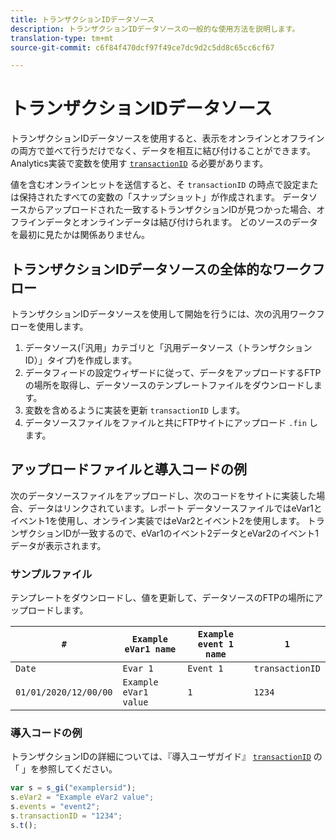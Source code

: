 ```yaml
---
title: トランザクションIDデータソース
description: トランザクションIDデータソースの一般的な使用方法を説明します。
translation-type: tm+mt
source-git-commit: c6f84f470dcf97f49ce7dc9d2c5dd8c65cc6cf67

---
```



# トランザクションIDデータソース

トランザクションIDデータソースを使用すると、表示をオンラインとオフラインの両方で並べて行うだけでなく、データを相互に結び付けることができます。 Analytics実装で変数を使用す [`transactionID`](/help/implement/vars/page-vars/transactionid.md) る必要があります。

値を含むオンラインヒットを送信すると、そ `transactionID` の時点で設定または保持されたすべての変数の「スナップショット」が作成されます。 データソースからアップロードされた一致するトランザクションIDが見つかった場合、オフラインデータとオンラインデータは結び付けられます。 どのソースのデータを最初に見たかは関係ありません。

## トランザクションIDデータソースの全体的なワークフロー

トランザクションIDデータソースを使用して開始を行うには、次の汎用ワークフローを使用します。

1. データソース(「汎用」カテゴリと「汎用データソース（トランザクションID）」タイプ)を作成します。
1. データフィードの設定ウィザードに従って、データをアップロードするFTPの場所を取得し、データソースのテンプレートファイルをダウンロードします。
1. 変数を含めるように実装を更新 `transactionID` します。
1. データソースファイルをファイルと共にFTPサイトにアップロード `.fin` します。

## アップロードファイルと導入コードの例

次のデータソースファイルをアップロードし、次のコードをサイトに実装した場合、データはリンクされています。レポート データソースファイルではeVar1とイベント1を使用し、オンライン実装ではeVar2とイベント2を使用します。 トランザクションIDが一致するので、eVar1のイベント2データとeVar2のイベント1データが表示されます。

### サンプルファイル

テンプレートをダウンロードし、値を更新して、データソースのFTPの場所にアップロードします。

| `#` | `Example eVar1 name` | `Example event 1 name` | `1` |
|---|---|---|---|
| `Date` | `Evar 1` | `Event 1` | `transactionID` |
| `01/01/2020/12/00/00` | `Example eVar1 value` | `1` | `1234` |

### 導入コードの例

トランザクションIDの詳細については、『導入ユーザガイド』 [`transactionID`](/help/implement/vars/page-vars/transactionid.md) の「 」を参照してください。

```js
var s = s_gi("examplersid");
s.eVar2 = "Example eVar2 value";
s.events = "event2";
s.transactionID = "1234";
s.t();
```
